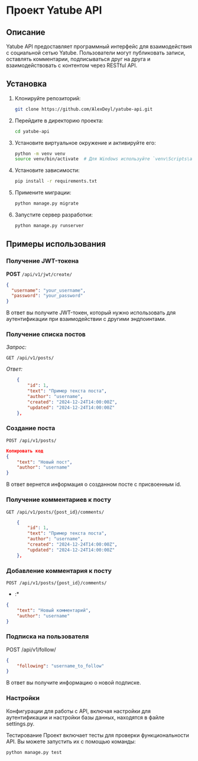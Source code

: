 # Проект Yatube API

## Описание
Yatube API предоставляет программный интерфейс для взаимодействия с социальной сетью Yatube. Пользователи могут публиковать записи, оставлять комментарии, подписываться друг на друга и взаимодействовать с контентом через RESTful API.

## Установка

1. Клонируйте репозиторий:
    ```bash
    git clone https://github.com/AlexDeyl/yatube-api.git
    ```

2. Перейдите в директорию проекта:
    ```bash
    cd yatube-api
    ```

3. Установите виртуальное окружение и активируйте его:
    ```bash
    python -m venv venv
    source venv/bin/activate  # Для Windows используйте `venv\Scripts\activate`
    ```

4. Установите зависимости:
    ```bash
    pip install -r requirements.txt
    ```

5. Примените миграции:
    ```bash
    python manage.py migrate
    ```

6. Запустите сервер разработки:
    ```bash
    python manage.py runserver
    ```

## Примеры использования

### Получение JWT-токена
**POST** `/api/v1/jwt/create/`
```json
{
  "username": "your_username",
  "password": "your_password"
}
```
В ответ вы получите JWT-токен, который нужно использовать для аутентификации при взаимодействии с другими эндпоинтами.

### Получение списка постов
*Запрос:*

```http
GET /api/v1/posts/
```
*Ответ:*
```json
    {
        "id": 1,
        "text": "Пример текста поста",
        "author": "username",
        "created": "2024-12-24T14:00:00Z",
        "updated": "2024-12-24T14:00:00Z"
    },
```
### Создание поста
```http
POST /api/v1/posts/
```

```json
Копировать код
{
    "text": "Новый пост",
    "author": "username"
}
```

В ответ вернется информация о созданном посте с присвоенным id.

### Получение комментариев к посту
```http
GET /api/v1/posts/{post_id}/comments/
```

```json
    {
        "id": 1,
        "text": "Пример текста поста",
        "author": "username",
        "created": "2024-12-24T14:00:00Z",
        "updated": "2024-12-24T14:00:00Z"
    },
```

### Добавление комментария к посту
```http
POST /api/v1/posts/{post_id}/comments/
```
* :*
```json
{
    "text": "Новый комментарий",
    "author": "username"
}
```
### Подписка на пользователя
POST /api/v1/follow/

```json
{
    "following": "username_to_follow"
}
```
В ответ вы получите информацию о новой подписке.

### Настройки
Конфигурации для работы с API, включая настройки для аутентификации и настройки базы данных, находятся в файле settings.py.

Тестирование
Проект включает тесты для проверки функциональности API. Вы можете запустить их с помощью команды:

```bash
python manage.py test
```